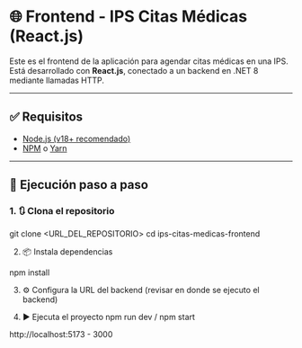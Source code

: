 # 🌐 Frontend - IPS Citas Médicas (React.js)

Este es el frontend de la aplicación para agendar citas médicas en una IPS. Está desarrollado con **React.js**, conectado a un backend en .NET 8 mediante llamadas HTTP.

---

## ✅ Requisitos

- [Node.js (v18+ recomendado)](https://nodejs.org/)
- [NPM](https://www.npmjs.com/) o [Yarn](https://yarnpkg.com/)

---

## 🚀 Ejecución paso a paso

### 1. 🔃 Clona el repositorio

git clone <URL_DEL_REPOSITORIO>
cd ips-citas-medicas-frontend

2. 📦 Instala dependencias

npm install

3. ⚙️ Configura la URL del backend (revisar en donde se ejecuto el backend)

4. ▶️ Ejecuta el proyecto
npm run dev / npm start

http://localhost:5173 - 3000


